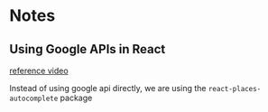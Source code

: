# Notes

## Using Google APIs in React

[reference video](https://www.youtube.com/watch?v=uJYqQdnw8LE)

Instead of using google api directly, we are using the `react-places-autocomplete` package
